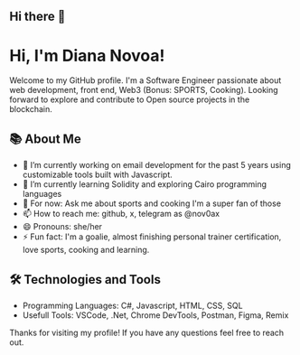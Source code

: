 ## Hi there 👋

<!--
**nov0ax/nov0ax** is a ✨ _special_ ✨ repository because its `README.md` (this file) appears on your GitHub profile.
-->

# Hi, I'm Diana Novoa!

Welcome to my GitHub profile. I'm a Software Engineer passionate about web development, front end, Web3 (Bonus: SPORTS, Cooking). Looking forward to explore and contribute to Open source projects in the blockchain.

## 📚 About Me

- 🔭 I’m currently working on email development for the past 5 years using customizable tools built with Javascript.
- 🌱 I’m currently learning Solidity and exploring Cairo programming languages
- 💬 For now: Ask me about sports and cooking I'm a super fan of those
- 📫 How to reach me: github, x, telegram as @nov0ax
- 😄 Pronouns: she/her
- ⚡ Fun fact: I'm a goalie, almost finishing personal trainer certification, love sports, cooking and learning.

## 🛠️ Technologies and Tools

- Programming Languages: C#, Javascript, HTML, CSS, SQL
- Usefull Tools: VSCode, .Net, Chrome DevTools, Postman, Figma, Remix

Thanks for visiting my profile! If you have any questions feel free to reach out. 
